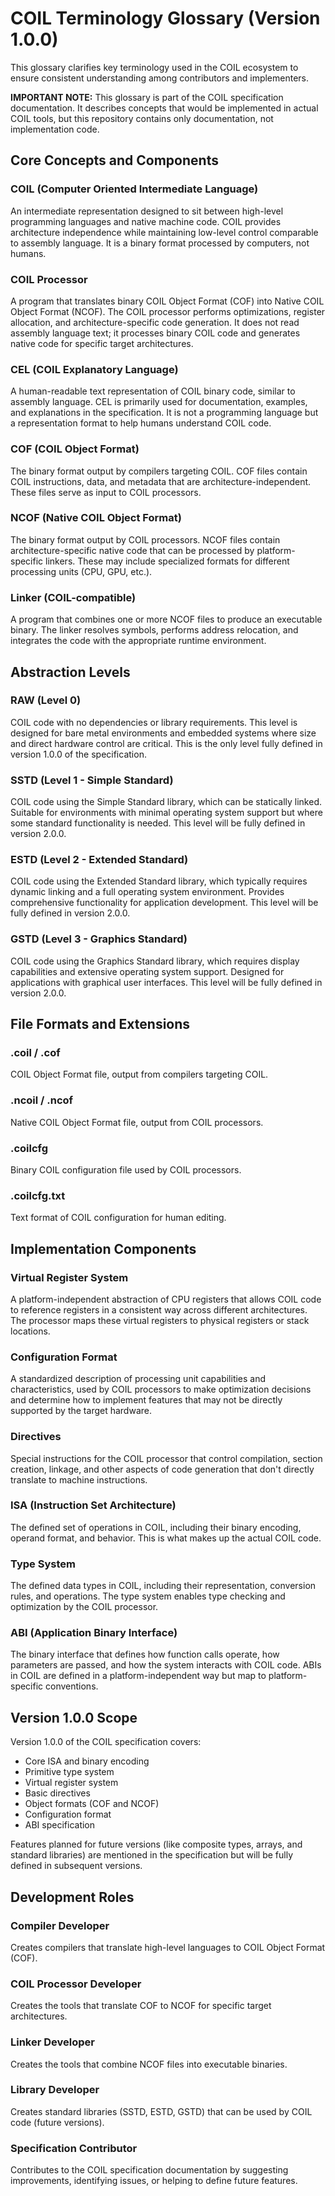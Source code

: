 # COIL Terminology Glossary (Version 1.0.0)

This glossary clarifies key terminology used in the COIL ecosystem to ensure consistent understanding among contributors and implementers.

**IMPORTANT NOTE:** This glossary is part of the COIL specification documentation. It describes concepts that would be implemented in actual COIL tools, but this repository contains only documentation, not implementation code.

## Core Concepts and Components

### COIL (Computer Oriented Intermediate Language)
An intermediate representation designed to sit between high-level programming languages and native machine code. COIL provides architecture independence while maintaining low-level control comparable to assembly language. It is a binary format processed by computers, not humans.

### COIL Processor
A program that translates binary COIL Object Format (COF) into Native COIL Object Format (NCOF). The COIL processor performs optimizations, register allocation, and architecture-specific code generation. It does not read assembly language text; it processes binary COIL code and generates native code for specific target architectures.

### CEL (COIL Explanatory Language)
A human-readable text representation of COIL binary code, similar to assembly language. CEL is primarily used for documentation, examples, and explanations in the specification. It is not a programming language but a representation format to help humans understand COIL code.

### COF (COIL Object Format)
The binary format output by compilers targeting COIL. COF files contain COIL instructions, data, and metadata that are architecture-independent. These files serve as input to COIL processors.

### NCOF (Native COIL Object Format)
The binary format output by COIL processors. NCOF files contain architecture-specific native code that can be processed by platform-specific linkers. These may include specialized formats for different processing units (CPU, GPU, etc.).

### Linker (COIL-compatible)
A program that combines one or more NCOF files to produce an executable binary. The linker resolves symbols, performs address relocation, and integrates the code with the appropriate runtime environment.

## Abstraction Levels

### RAW (Level 0)
COIL code with no dependencies or library requirements. This level is designed for bare metal environments and embedded systems where size and direct hardware control are critical. This is the only level fully defined in version 1.0.0 of the specification.

### SSTD (Level 1 - Simple Standard)
COIL code using the Simple Standard library, which can be statically linked. Suitable for environments with minimal operating system support but where some standard functionality is needed. This level will be fully defined in version 2.0.0.

### ESTD (Level 2 - Extended Standard)
COIL code using the Extended Standard library, which typically requires dynamic linking and a full operating system environment. Provides comprehensive functionality for application development. This level will be fully defined in version 2.0.0.

### GSTD (Level 3 - Graphics Standard)
COIL code using the Graphics Standard library, which requires display capabilities and extensive operating system support. Designed for applications with graphical user interfaces. This level will be fully defined in version 2.0.0.

## File Formats and Extensions

### .coil / .cof
COIL Object Format file, output from compilers targeting COIL.

### .ncoil / .ncof
Native COIL Object Format file, output from COIL processors.

### .coilcfg
Binary COIL configuration file used by COIL processors.

### .coilcfg.txt
Text format of COIL configuration for human editing.

## Implementation Components

### Virtual Register System
A platform-independent abstraction of CPU registers that allows COIL code to reference registers in a consistent way across different architectures. The processor maps these virtual registers to physical registers or stack locations.

### Configuration Format
A standardized description of processing unit capabilities and characteristics, used by COIL processors to make optimization decisions and determine how to implement features that may not be directly supported by the target hardware.

### Directives
Special instructions for the COIL processor that control compilation, section creation, linkage, and other aspects of code generation that don't directly translate to machine instructions.

### ISA (Instruction Set Architecture)
The defined set of operations in COIL, including their binary encoding, operand format, and behavior. This is what makes up the actual COIL code.

### Type System
The defined data types in COIL, including their representation, conversion rules, and operations. The type system enables type checking and optimization by the COIL processor.

### ABI (Application Binary Interface)
The binary interface that defines how function calls operate, how parameters are passed, and how the system interacts with COIL code. ABIs in COIL are defined in a platform-independent way but map to platform-specific conventions.

## Version 1.0.0 Scope

Version 1.0.0 of the COIL specification covers:
- Core ISA and binary encoding
- Primitive type system
- Virtual register system
- Basic directives
- Object formats (COF and NCOF)
- Configuration format
- ABI specification

Features planned for future versions (like composite types, arrays, and standard libraries) are mentioned in the specification but will be fully defined in subsequent versions.

## Development Roles

### Compiler Developer
Creates compilers that translate high-level languages to COIL Object Format (COF).

### COIL Processor Developer
Creates the tools that translate COF to NCOF for specific target architectures.

### Linker Developer
Creates the tools that combine NCOF files into executable binaries.

### Library Developer
Creates standard libraries (SSTD, ESTD, GSTD) that can be used by COIL code (future versions).

### Specification Contributor
Contributes to the COIL specification documentation by suggesting improvements, identifying issues, or helping to define future features.